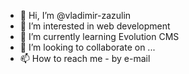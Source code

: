 - 👋 Hi, I’m @vladimir-zazulin
- 👀 I’m interested in web development
- 🌱 I’m currently learning Evolution CMS
- 💞️ I’m looking to collaborate on ...
- 📫 How to reach me - by e-mail

<!---
vladimir-zazulin/vladimir-zazulin is a ✨ special ✨ repository because its `README.md` (this file) appears on your GitHub profile.
You can click the Preview link to take a look at your changes.
--->
